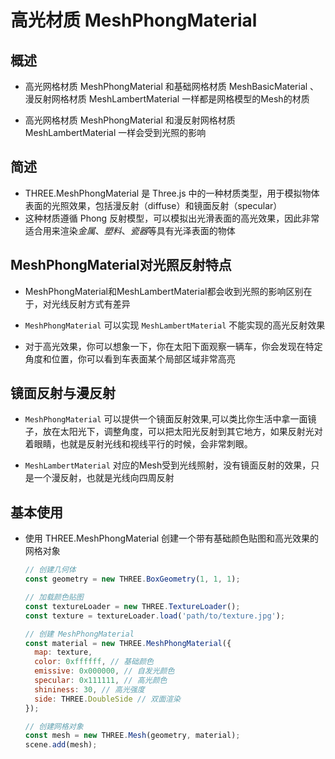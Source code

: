 # 高光材质 MeshPhongMaterial

## 概述

+ 高光网格材质 MeshPhongMaterial 和基础网格材质 MeshBasicMaterial 、漫反射网格材质 MeshLambertMaterial 一样都是网格模型的Mesh的材质

+ 高光网格材质 MeshPhongMaterial 和漫反射网格材质 MeshLambertMaterial 一样会受到光照的影响

## 简述

+ THREE.MeshPhongMaterial 是 Three.js 中的一种材质类型，用于模拟物体表面的光照效果，包括漫反射（diffuse）和镜面反射（specular）
+ 这种材质遵循 Phong 反射模型，可以模拟出光滑表面的高光效果，因此非常适合用来渲染*金属*、*塑料*、*瓷器*等具有光泽表面的物体

## MeshPhongMaterial对光照反射特点

+ MeshPhongMaterial和MeshLambertMaterial都会收到光照的影响区别在于，对光线反射方式有差异

+ `MeshPhongMaterial` 可以实现 `MeshLambertMaterial` 不能实现的高光反射效果
+ 对于高光效果，你可以想象一下，你在太阳下面观察一辆车，你会发现在特定角度和位置，你可以看到车表面某个局部区域非常高亮

## 镜面反射与漫反射

+ `MeshPhongMaterial` 可以提供一个镜面反射效果,可以类比你生活中拿一面镜子，放在太阳光下，调整角度，可以把太阳光反射到其它地方，如果反射光对着眼睛，也就是反射光线和视线平行的时候，会非常刺眼。

+ `MeshLambertMaterial` 对应的Mesh受到光线照射，没有镜面反射的效果，只是一个漫反射，也就是光线向四周反射

## 基本使用

+ 使用 THREE.MeshPhongMaterial 创建一个带有基础颜色贴图和高光效果的网格对象

  ```js
  // 创建几何体
  const geometry = new THREE.BoxGeometry(1, 1, 1);

  // 加载颜色贴图
  const textureLoader = new THREE.TextureLoader();
  const texture = textureLoader.load('path/to/texture.jpg');

  // 创建 MeshPhongMaterial
  const material = new THREE.MeshPhongMaterial({
    map: texture,
    color: 0xffffff, // 基础颜色
    emissive: 0x000000, // 自发光颜色
    specular: 0x111111, // 高光颜色
    shininess: 30, // 高光强度
    side: THREE.DoubleSide // 双面渲染
  });

  // 创建网格对象
  const mesh = new THREE.Mesh(geometry, material);
  scene.add(mesh);
  ```
